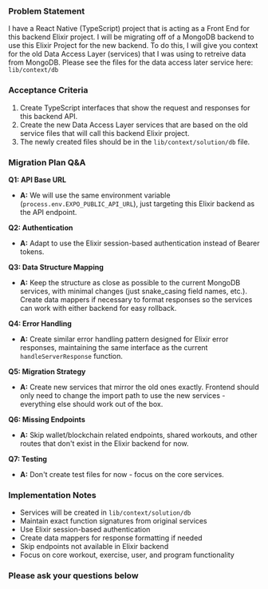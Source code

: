 ### Problem Statement
I have a React Native (TypeScript) project that is acting as a Front End for this backend Elixir project. I will be migrating off of a MongoDB backend to use this Elixir Project for the new backend. To do this, I will give you context for the old Data Access Layer (services) that I was using to retreive data from MongoDB. Please see the files for the data access later service here:
`lib/context/db`

### Acceptance Criteria
1. Create TypeScript interfaces that show the request and responses for this backend API.
2. Create the new Data Access Layer services that are based on the old service files that will call this backend Elixir project.
3. The newly created files should be in the `lib/context/solution/db` file.

### Migration Plan Q&A

**Q1: API Base URL**
- **A:** We will use the same environment variable (`process.env.EXPO_PUBLIC_API_URL`), just targeting this Elixir backend as the API endpoint.

**Q2: Authentication**
- **A:** Adapt to use the Elixir session-based authentication instead of Bearer tokens.

**Q3: Data Structure Mapping**
- **A:** Keep the structure as close as possible to the current MongoDB services, with minimal changes (just snake_casing field names, etc.). Create data mappers if necessary to format responses so the services can work with either backend for easy rollback.

**Q4: Error Handling**
- **A:** Create similar error handling pattern designed for Elixir error responses, maintaining the same interface as the current `handleServerResponse` function.

**Q5: Migration Strategy**
- **A:** Create new services that mirror the old ones exactly. Frontend should only need to change the import path to use the new services - everything else should work out of the box.

**Q6: Missing Endpoints**
- **A:** Skip wallet/blockchain related endpoints, shared workouts, and other routes that don't exist in the Elixir backend for now.

**Q7: Testing**
- **A:** Don't create test files for now - focus on the core services.

### Implementation Notes
- Services will be created in `lib/context/solution/db`
- Maintain exact function signatures from original services
- Use Elixir session-based authentication
- Create data mappers for response formatting if needed
- Skip endpoints not available in Elixir backend
- Focus on core workout, exercise, user, and program functionality

### Please ask your questions below